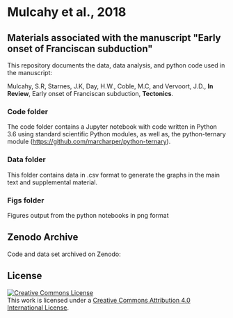 # Mulcahy et al., 2018

## Materials associated with the manuscript "Early onset of Franciscan subduction" 

This repository documents the data, data analysis, and python code  used in the manuscript:

Mulcahy, S.R, Starnes, J.K, Day, H.W., Coble, M.C, and Vervoort, J.D., **In Review**, Early onset of Franciscan subduction, **Tectonics**.

### Code folder

The code folder contains a Jupyter notebook with code written in Python 3.6 using standard scientific Python modules, as well as, the python-ternary module (https://github.com/marcharper/python-ternary).

### Data folder

This folder contains data in .csv format to generate the graphs in the main text and supplemental material.

### Figs folder

Figures output from the python notebooks in png format 

## Zenodo Archive

Code and data set archived on Zenodo:

## License

<a rel="license" href="http://creativecommons.org/licenses/by/4.0/"><img alt="Creative Commons License" style="border-width:0" src="https://i.creativecommons.org/l/by/4.0/80x15.png" /></a><br />This work is licensed under a <a rel="license" href="http://creativecommons.org/licenses/by/4.0/">Creative Commons Attribution 4.0 International License</a>.